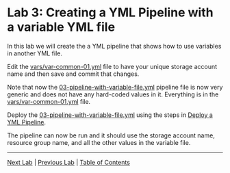 # Lab 3: Creating a YML Pipeline with a variable YML file

In this lab we will create the a YML pipeline that shows how to use variables in another YML file.

Edit the [vars/var-common-01.yml](../.azdo/pipelines/vars/var-common-01.yml) file to have your unique storage account name and then save and commit that changes.

Note that now the [03-pipeline-with-variable-file.yml](../.azdo/pipelines/03-pipeline-with-variable-file.yml) pipeline file is now very generic and does not have any hard-coded values in it. Everything is in the [vars/var-common-01.yml](../.azdo/pipelines/vars/var-common-01.yml) file.

Deploy the [03-pipeline-with-variable-file.yml](../.azdo/pipelines/03-pipeline-with-variable-file.yml) using the steps in [Deploy a YML Pipeline](./CreateNewPipeline.md).

The pipeline can now be run and it should use the storage account name, resource group name, and all the other values in the variable file.

---

[Next Lab](./Lab_04.md) | [Previous Lab](./Lab_02.md) | [Table of Contents](./README.md)

